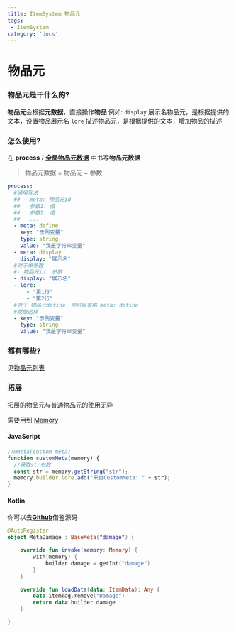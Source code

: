 ```yaml
---
title: ItemSystem 物品元
tags:
 - ItemSystem
category: 'docs'
---
```

# 物品元

### 物品元是干什么的?

**物品元**会根据**元数据**，直接操作**物品**
例如:
`display` 展示名物品元，是根据提供的文本，设置物品展示名
`lore` 描述物品元，是根据提供的文本，增加物品的描述

### 怎么使用?

在 **process** / [**全局物品元数据**](https://global-meta-data) 中书写**物品元数据**

> 物品元数据 = 物品元 + 参数

```yaml
process:
  #通用写法
  ## - meta: 物品元id
  ##   参数1: 值
  ##   参数2: 值
  ##   ...
  - meta: define
    key: "示例变量"
    type: string
    value: "我是字符串变量"
  - meta: display
    display: "展示名"
  #对于单参数
  #- 物品元id: 参数
  - display: "展示名"
  - lore:
      - "第1行"
      - "第2行"
  #对于 物品元define，你可以省略 meta: define
  #就像这样
  - key: "示例变量"
    type: string
    value: "我是字符串变量"
```

### 都有哪些?

见[物品元列表](https://list)

### 拓展

拓展的物品元与普通物品元的使用无异

需要用到 [Memory](https://doc.skillw.com/itemsystem/com/skillw/itemsystem/api/meta/data/Memory.html)

#### JavaScript

```javascript
//@Meta(custom-meta)
function customMeta(memory) {
  //获取str参数
  const str = memory.getString("str");
  memory.builder.lore.add("来自CustomMeta: " + str);
}
```

#### Kotlin

你可以去[**Github**](https://github.com/Skillw/ItemSystem)借鉴源码

```kotlin
@AutoRegister
object MetaDamage : BaseMeta("damage") {

    override fun invoke(memory: Memory) {
        with(memory) {
            builder.damage = getInt("damage")
        }
    }

    override fun loadData(data: ItemData): Any {
        data.itemTag.remove("Damage")
        return data.builder.damage
    }

}
```
